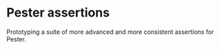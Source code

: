 # Pester assertions

Prototyping a suite of more advanced and more consistent assertions for Pester.
